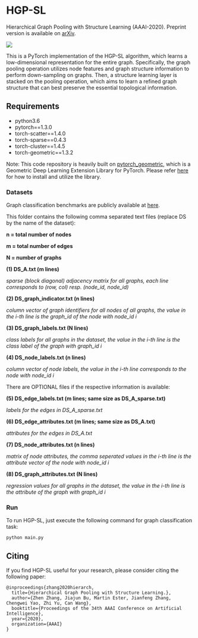 # HGP-SL
Hierarchical Graph Pooling with Structure Learning (AAAI-2020). Preprint version is available on [arXiv](https://arxiv.org/abs/1911.05954).

![](https://github.com/cszhangzhen/HGP-SL/blob/master/fig/model.png)

This is a PyTorch implementation of the HGP-SL algorithm, which learns a low-dimensional representation for the entire graph. Specifically, the graph pooling operation utilizes node features and graph structure information to perform down-sampling on graphs. Then, a structure learning layer is stacked on the pooling operation, which aims to learn a refined graph structure that can best preserve the essential topological information.


## Requirements
* python3.6
* pytorch==1.3.0
* torch-scatter==1.4.0
* torch-sparse==0.4.3
* torch-cluster==1.4.5
* torch-geometric==1.3.2

Note:
This code repository is heavily built on [pytorch_geometric](https://github.com/rusty1s/pytorch_geometric), which is a Geometric Deep Learning Extension Library for PyTorch. Please refer [here](https://pytorch-geometric.readthedocs.io/en/latest/) for how to install and utilize the library.

### Datasets
Graph classification benchmarks are publicly available at [here](https://ls11-www.cs.tu-dortmund.de/staff/morris/graphkerneldatasets).

This folder contains the following comma separated text files (replace DS by the name of the dataset):

**n = total number of nodes**

**m = total number of edges**

**N = number of graphs**

**(1) DS_A.txt (m lines)** 

*sparse (block diagonal) adjacency matrix for all graphs, each line corresponds to (row, col) resp. (node_id, node_id)*

**(2) DS_graph_indicator.txt (n lines)**

*column vector of graph identifiers for all nodes of all graphs, the value in the i-th line is the graph_id of the node with node_id i*

**(3) DS_graph_labels.txt (N lines)** 

*class labels for all graphs in the dataset, the value in the i-th line is the class label of the graph with graph_id i*

**(4) DS_node_labels.txt (n lines)**

*column vector of node labels, the value in the i-th line corresponds to the node with node_id i*

There are OPTIONAL files if the respective information is available:

**(5) DS_edge_labels.txt (m lines; same size as DS_A_sparse.txt)**

*labels for the edges in DS_A_sparse.txt* 

**(6) DS_edge_attributes.txt (m lines; same size as DS_A.txt)**

*attributes for the edges in DS_A.txt* 

**(7) DS_node_attributes.txt (n lines)** 

*matrix of node attributes, the comma seperated values in the i-th line is the attribute vector of the node with node_id i*

**(8) DS_graph_attributes.txt (N lines)** 

*regression values for all graphs in the dataset, the value in the i-th line is the attribute of the graph with graph_id i*


### Run
To run HGP-SL, just execute the following command for graph classification task:
```
python main.py
```

## Citing
If you find HGP-SL useful for your research, please consider citing the following paper:
```
@inproceedings{zhang2020hierarch,
  title={Hierarchical Graph Pooling with Structure Learning.},
  author={Zhen Zhang, Jiajun Bu, Martin Ester, Jianfeng Zhang, Chengwei Yao, Zhi Yu, Can Wang},
  booktitle={Proceedings of the 34th AAAI Conference on Artificial Intelligence},
  year={2020},
  organization={AAAI}
}
``` 
